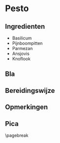 # Pesto

## Ingredienten

  * Basilicum
  * Pijnboompitten
  * Parmezan
  * Ansjovis
  * Knoflook

## Bla

## Bereidingswijze

## Opmerkingen

## Pica

\pagebreak
